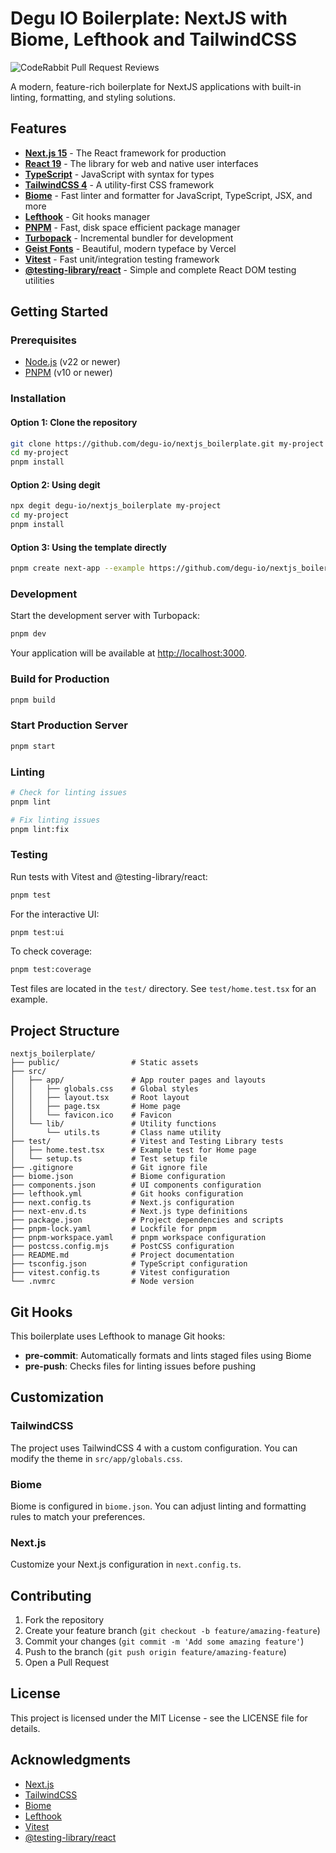 # Degu IO Boilerplate: NextJS with Biome, Lefthook and TailwindCSS

![CodeRabbit Pull Request Reviews](https://img.shields.io/coderabbit/prs/github/degu-io/nextjs-biome-boilerplate?utm_source=oss&utm_medium=github&utm_campaign=degu-io%2Fnextjs-biome-boilerplate&labelColor=171717&color=FF570A&link=https%3A%2F%2Fcoderabbit.ai&label=CodeRabbit+Reviews)

A modern, feature-rich boilerplate for NextJS applications with built-in linting, formatting, and styling solutions.

## Features

- **[Next.js 15](https://nextjs.org/)** - The React framework for production
- **[React 19](https://react.dev/)** - The library for web and native user interfaces
- **[TypeScript](https://www.typescriptlang.org/)** - JavaScript with syntax for types
- **[TailwindCSS 4](https://tailwindcss.com/)** - A utility-first CSS framework
- **[Biome](https://biomejs.dev/)** - Fast linter and formatter for JavaScript, TypeScript, JSX, and more
- **[Lefthook](https://github.com/evilmartians/lefthook)** - Git hooks manager
- **[PNPM](https://pnpm.io/)** - Fast, disk space efficient package manager
- **[Turbopack](https://turbo.build/pack)** - Incremental bundler for development
- **[Geist Fonts](https://vercel.com/font/geist)** - Beautiful, modern typeface by Vercel
- **[Vitest](https://vitest.dev/)** - Fast unit/integration testing framework
- **[@testing-library/react](https://testing-library.com/docs/react-testing-library/intro/)** - Simple and complete React DOM testing utilities

## Getting Started

### Prerequisites

- [Node.js](https://nodejs.org/) (v22 or newer)
- [PNPM](https://pnpm.io/) (v10 or newer)

### Installation

#### Option 1: Clone the repository

```bash
git clone https://github.com/degu-io/nextjs_boilerplate.git my-project
cd my-project
pnpm install
```

#### Option 2: Using degit

```bash
npx degit degu-io/nextjs_boilerplate my-project
cd my-project
pnpm install
```

#### Option 3: Using the template directly

```bash
pnpm create next-app --example https://github.com/degu-io/nextjs_boilerplate my-project
```

### Development

Start the development server with Turbopack:

```bash
pnpm dev
```

Your application will be available at [http://localhost:3000](http://localhost:3000).

### Build for Production

```bash
pnpm build
```

### Start Production Server

```bash
pnpm start
```

### Linting

```bash
# Check for linting issues
pnpm lint

# Fix linting issues
pnpm lint:fix
```

### Testing

Run tests with Vitest and @testing-library/react:

```bash
pnpm test
```

For the interactive UI:

```bash
pnpm test:ui
```

To check coverage:

```bash
pnpm test:coverage
```

Test files are located in the `test/` directory. See `test/home.test.tsx` for an example.

## Project Structure

```shell
nextjs_boilerplate/
├── public/                # Static assets
├── src/
│   ├── app/               # App router pages and layouts
│   │   ├── globals.css    # Global styles
│   │   ├── layout.tsx     # Root layout
│   │   ├── page.tsx       # Home page
│   │   └── favicon.ico    # Favicon
│   └── lib/               # Utility functions
│       └── utils.ts       # Class name utility
├── test/                  # Vitest and Testing Library tests
│   ├── home.test.tsx      # Example test for Home page
│   └── setup.ts           # Test setup file
├── .gitignore             # Git ignore file
├── biome.json             # Biome configuration
├── components.json        # UI components configuration
├── lefthook.yml           # Git hooks configuration
├── next.config.ts         # Next.js configuration
├── next-env.d.ts          # Next.js type definitions
├── package.json           # Project dependencies and scripts
├── pnpm-lock.yaml         # Lockfile for pnpm
├── pnpm-workspace.yaml    # pnpm workspace configuration
├── postcss.config.mjs     # PostCSS configuration
├── README.md              # Project documentation
├── tsconfig.json          # TypeScript configuration
├── vitest.config.ts       # Vitest configuration
└── .nvmrc                 # Node version
```

## Git Hooks

This boilerplate uses Lefthook to manage Git hooks:

- **pre-commit**: Automatically formats and lints staged files using Biome
- **pre-push**: Checks files for linting issues before pushing

## Customization

### TailwindCSS

The project uses TailwindCSS 4 with a custom configuration. You can modify the theme in `src/app/globals.css`.

### Biome

Biome is configured in `biome.json`. You can adjust linting and formatting rules to match your preferences.

### Next.js

Customize your Next.js configuration in `next.config.ts`.

## Contributing

1. Fork the repository
2. Create your feature branch (`git checkout -b feature/amazing-feature`)
3. Commit your changes (`git commit -m 'Add some amazing feature'`)
4. Push to the branch (`git push origin feature/amazing-feature`)
5. Open a Pull Request

## License

This project is licensed under the MIT License - see the LICENSE file for details.

## Acknowledgments

- [Next.js](https://nextjs.org/)
- [TailwindCSS](https://tailwindcss.com/)
- [Biome](https://biomejs.dev/)
- [Lefthook](https://github.com/evilmartians/lefthook)
- [Vitest](https://vitest.dev/)
- [@testing-library/react](https://testing-library.com/docs/react-testing-library/intro/)
